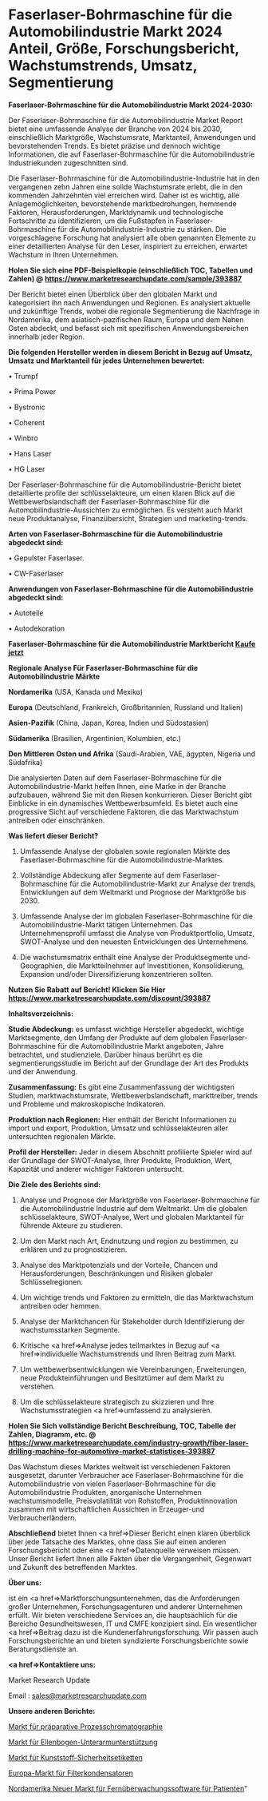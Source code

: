 # Faserlaser-Bohrmaschine für die Automobilindustrie Markt 2024 Anteil, Größe, Forschungsbericht, Wachstumstrends, Umsatz, Segmentierung

<strong>Faserlaser-Bohrmaschine für die Automobilindustrie Markt 2024-2030:</strong>

Der Faserlaser-Bohrmaschine für die Automobilindustrie Market Report bietet eine umfassende Analyse der Branche von 2024 bis 2030, einschließlich Marktgröße, Wachstumsrate, Marktanteil, Anwendungen und bevorstehenden Trends. Es bietet präzise und dennoch wichtige Informationen, die auf Faserlaser-Bohrmaschine für die Automobilindustrie Industriekunden zugeschnitten sind.

Die Faserlaser-Bohrmaschine für die Automobilindustrie-Industrie hat in den vergangenen zehn Jahren eine solide Wachstumsrate erlebt, die in den kommenden Jahrzehnten viel erreichen wird. Daher ist es wichtig, alle Anlagemöglichkeiten, bevorstehende marktbedrohungen, hemmende Faktoren, Herausforderungen, Marktdynamik und technologische Fortschritte zu identifizieren, um die Fußstapfen in Faserlaser-Bohrmaschine für die Automobilindustrie-Industrie zu stärken. Die vorgeschlagene Forschung hat analysiert alle oben genannten Elemente zu einer detaillierten Analyse für den Leser, inspiriert zu erreichen, erwartet Wachstum in Ihren Unternehmen.

<strong>Holen Sie sich eine PDF-Beispielkopie (einschließlich TOC, Tabellen und Zahlen) @
</strong><strong><a href=https://www.marketresearchupdate.com/sample/393887><strong>https://www.marketresearchupdate.com/sample/393887</u></font></a></strong></strong>

Der Bericht bietet einen Überblick über den globalen Markt und kategorisiert ihn nach Anwendungen und Regionen. Es analysiert aktuelle und zukünftige Trends, wobei die regionale Segmentierung die Nachfrage in Nordamerika, dem asiatisch-pazifischen Raum, Europa und dem Nahen Osten abdeckt, und befasst sich mit spezifischen Anwendungsbereichen innerhalb jeder Region.

<strong>Die folgenden Hersteller werden in diesem Bericht in Bezug auf Umsatz, Umsatz und Marktanteil für jedes Unternehmen bewertet:</strong>

• Trumpf

• Prima Power

• Bystronic

• Coherent

• Winbro

• Hans Laser

• HG Laser

Der Faserlaser-Bohrmaschine für die Automobilindustrie-Bericht bietet detaillierte profile der schlüsselakteure, um einen klaren Blick auf die Wettbewerbslandschaft der Faserlaser-Bohrmaschine für die Automobilindustrie-Aussichten zu ermöglichen. Es versteht auch Markt neue Produktanalyse, Finanzübersicht, Strategien und marketing-trends.

<strong>Arten von Faserlaser-Bohrmaschine für die Automobilindustrie abgedeckt sind:</strong>

• Gepulster Faserlaser.

• CW-Faserlaser

<strong>Anwendungen von Faserlaser-Bohrmaschine für die Automobilindustrie abgedeckt sind:</strong>

• Autoteile

• Autodekoration

<strong>Faserlaser-Bohrmaschine für die Automobilindustrie Marktbericht <a href=https://www.marketresearchupdate.com/buynow/393887>Kaufe jetzt</a></strong>

<strong>Regionale Analyse Für Faserlaser-Bohrmaschine für die Automobilindustrie Märkte</strong>

<strong>Nordamerika</strong> (USA, Kanada und Mexiko)

<strong>Europa</strong> (Deutschland, Frankreich, Großbritannien, Russland und Italien)

<strong>Asien-Pazifik</strong> (China, Japan, Korea, Indien und Südostasien)

<strong>Südamerika</strong> (Brasilien, Argentinien, Kolumbien, etc.)

<strong>Den Mittleren</strong> <strong>Osten und Afrika</strong> (Saudi-Arabien, VAE, ägypten, Nigeria und Südafrika)

Die analysierten Daten auf dem Faserlaser-Bohrmaschine für die Automobilindustrie-Markt helfen Ihnen, eine Marke in der Branche aufzubauen, während Sie mit den Riesen konkurrieren. Dieser Bericht gibt Einblicke in ein dynamisches Wettbewerbsumfeld. Es bietet auch eine progressive Sicht auf verschiedene Faktoren, die das Marktwachstum antreiben oder einschränken.

<strong>Was liefert dieser Bericht?</strong>

1. Umfassende Analyse der globalen sowie regionalen Märkte des Faserlaser-Bohrmaschine für die Automobilindustrie-Marktes.

2. Vollständige Abdeckung aller Segmente auf dem Faserlaser-Bohrmaschine für die Automobilindustrie-Markt zur Analyse der trends, Entwicklungen auf dem Weltmarkt und Prognose der Marktgröße bis 2030.

3. Umfassende Analyse der im globalen Faserlaser-Bohrmaschine für die Automobilindustrie-Markt tätigen Unternehmen. Das Unternehmensprofil umfasst die Analyse von Produktportfolio, Umsatz, SWOT-Analyse und den neuesten Entwicklungen des Unternehmens.

4. Die wachstumsmatrix enthält eine Analyse der Produktsegmente und-Geographien, die Marktteilnehmer auf Investitionen, Konsolidierung, Expansion und/oder Diversifizierung konzentrieren sollten.

<strong>Nutzen Sie Rabatt auf Bericht! Klicken Sie Hier
</strong><strong><a href=https://www.marketresearchupdate.com/discount/393887>https://www.marketresearchupdate.com/discount/393887</b></u></font></strong></a>

<strong>Inhaltsverzeichnis:</strong>

<strong>Studie Abdeckung:</strong> es umfasst wichtige Hersteller abgedeckt, wichtige Marktsegmente, den Umfang der Produkte auf dem globalen Faserlaser-Bohrmaschine für die Automobilindustrie Markt angeboten, Jahre betrachtet, und studienziele. Darüber hinaus berührt es die segmentierungsstudie im Bericht auf der Grundlage der Art des Produkts und der Anwendung.

<strong>Zusammenfassung:</strong> Es gibt eine Zusammenfassung der wichtigsten Studien, marktwachstumsrate, Wettbewerbslandschaft, markttreiber, trends und Probleme und makroskopische Indikatoren.

<strong>Produktion nach Regionen:</strong> Hier enthält der Bericht Informationen zu import und export, Produktion, Umsatz und schlüsselakteuren aller untersuchten regionalen Märkte.

<strong>Profil der Hersteller:</strong> Jeder in diesem Abschnitt profilierte Spieler wird auf der Grundlage der SWOT-Analyse, Ihrer Produkte, Produktion, Wert, Kapazität und anderer wichtiger Faktoren untersucht.

<strong>Die Ziele des Berichts sind:</strong>

1) Analyse und Prognose der Marktgröße von Faserlaser-Bohrmaschine für die Automobilindustrie Industrie auf dem Weltmarkt.
Um die globalen schlüsselakteure, SWOT-Analyse, Wert und globalen Marktanteil für führende Akteure zu studieren.

2) Um den Markt nach Art, Endnutzung und region zu bestimmen, zu erklären und zu prognostizieren.

3) Analyse des Marktpotenzials und der Vorteile, Chancen und Herausforderungen, Beschränkungen und Risiken globaler Schlüsselregionen.

4) Um wichtige trends und Faktoren zu ermitteln, die das Marktwachstum antreiben oder hemmen.

5) Analyse der Marktchancen für Stakeholder durch Identifizierung der wachstumsstarken Segmente.

6) Kritische <a href=>Analyse</a> jedes teilmarktes in Bezug auf <a href=>individuelle</a> Wachstumstrends und Ihren Beitrag zum Markt.

7) Um wettbewerbsentwicklungen wie Vereinbarungen, Erweiterungen, neue Produkteinführungen und Besitztümer auf dem Markt zu verstehen.

8) Um die schlüsselakteure strategisch zu skizzieren und Ihre Wachstumsstrategien <a href=>umfassend</a> zu analysieren.

<strong>Holen Sie Sich vollständige Bericht Beschreibung, TOC, Tabelle der Zahlen, Diagramm, etc. @ </strong><strong><a href=https://www.marketresearchupdate.com/industry-growth/fiber-laser-drilling-machine-for-automotive-market-statistices-393887>https://www.marketresearchupdate.com/industry-growth/fiber-laser-drilling-machine-for-automotive-market-statistices-393887</a></font></strong>

Das Wachstum dieses Marktes weltweit ist verschiedenen Faktoren ausgesetzt, darunter Verbraucher ace Faserlaser-Bohrmaschine für die Automobilindustrie von vielen Faserlaser-Bohrmaschine für die Automobilindustrie Produkten, anorganische Unternehmen wachstumsmodelle, Preisvolatilität von Rohstoffen, Produktinnovation zusammen mit wirtschaftlichen Aussichten in Erzeuger-und Verbraucherländern.

<strong>Abschließend</strong> bietet Ihnen <a href=>Dieser</a> Bericht einen klaren überblick über jede Tatsache des Marktes, ohne dass Sie auf einen anderen Forschungsbericht oder eine <a href=>Datenquelle</a> verweisen müssen. Unser Bericht liefert Ihnen alle Fakten über die Vergangenheit, Gegenwart und Zukunft des betreffenden Marktes.

<strong>Über uns:</strong>

 ist ein <a href=>Marktfors</a>chungsunternehmen, das die Anforderungen großer Unternehmen, Forschungsagenturen und anderer Unternehmen erfüllt. Wir bieten verschiedene Services an, die hauptsächlich für die Bereiche Gesundheitswesen, IT und CMFE konzipiert sind. Ein wesentlicher <a href=>Beitrag</a> dazu ist die Kundenerfahrungsforschung. Wir passen auch Forschungsberichte an und bieten syndizierte Forschungsberichte sowie Beratungsdienste an.

<strong><a href=>Kontaktiere uns:</a></strong>

Market Research Update

Email : sales@marketresearchupdate.com

<strong>Unsere anderen Berichte:</strong>

<a href=https://www.linkedin.com/pulse/preparative-process-chromatography-market-has>Markt für präparative Prozesschromatographie</a>

<a href=https://www.linkedin.com/pulse/elbow-forearm-support-market-2023-remarking>Markt für Ellenbogen-Unterarmunterstützung</a>

<a href=https://www.linkedin.com/pulse/plastic-safety-label-market-research-report>Markt für Kunststoff-Sicherheitsetiketten</a>

<a href=https://www.linkedin.com/pulse/europe-filter-capacitor-market-2023-pointing-capture-largest>Europa-Markt für Filterkondensatoren</a>

<a href=https://www.linkedin.com/pulse/north-america-new-remote-patient-monitoring-software-market>Nordamerika Neuer Markt für Fernüberwachungssoftware für Patienten</a>"
